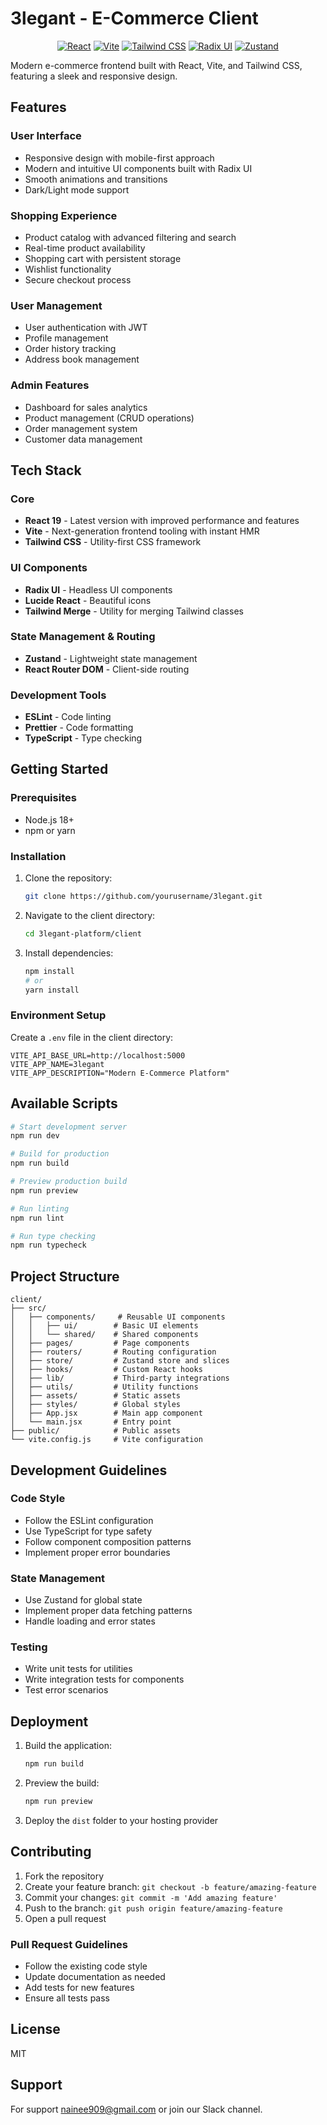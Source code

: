 # 3legant - E-Commerce Client

<div align="center">

[![React](https://img.shields.io/badge/React-19-blue?logo=react)](https://reactjs.org/)
[![Vite](https://img.shields.io/badge/Vite-Latest-646CFF?logo=vite)](https://vitejs.dev/)
[![Tailwind CSS](https://img.shields.io/badge/Tailwind_CSS-3-38B2AC?logo=tailwind-css)](https://tailwindcss.com/)
[![Radix UI](https://img.shields.io/badge/Radix_UI-Latest-161618?logo=radix-ui)](https://www.radix-ui.com/)
[![Zustand](https://img.shields.io/badge/Zustand-Latest-FF69B4)](https://github.com/pmndrs/zustand)

</div>

Modern e-commerce frontend built with React, Vite, and Tailwind CSS, featuring a sleek and responsive design.

## Features

### User Interface

- Responsive design with mobile-first approach
- Modern and intuitive UI components built with Radix UI
- Smooth animations and transitions
- Dark/Light mode support

### Shopping Experience

- Product catalog with advanced filtering and search
- Real-time product availability
- Shopping cart with persistent storage
- Wishlist functionality
- Secure checkout process

### User Management

- User authentication with JWT
- Profile management
- Order history tracking
- Address book management

### Admin Features

- Dashboard for sales analytics
- Product management (CRUD operations)
- Order management system
- Customer data management

## Tech Stack

### Core

- **React 19** - Latest version with improved performance and features
- **Vite** - Next-generation frontend tooling with instant HMR
- **Tailwind CSS** - Utility-first CSS framework

### UI Components

- **Radix UI** - Headless UI components
- **Lucide React** - Beautiful icons
- **Tailwind Merge** - Utility for merging Tailwind classes

### State Management & Routing

- **Zustand** - Lightweight state management
- **React Router DOM** - Client-side routing

### Development Tools

- **ESLint** - Code linting
- **Prettier** - Code formatting
- **TypeScript** - Type checking

## Getting Started

### Prerequisites

- Node.js 18+
- npm or yarn

### Installation

1. Clone the repository:

   ```bash
   git clone https://github.com/yourusername/3legant.git
   ```

2. Navigate to the client directory:

   ```bash
   cd 3legant-platform/client
   ```

3. Install dependencies:
   ```bash
   npm install
   # or
   yarn install
   ```

### Environment Setup

Create a `.env` file in the client directory:

```env
VITE_API_BASE_URL=http://localhost:5000
VITE_APP_NAME=3legant
VITE_APP_DESCRIPTION="Modern E-Commerce Platform"
```

## Available Scripts

```bash
# Start development server
npm run dev

# Build for production
npm run build

# Preview production build
npm run preview

# Run linting
npm run lint

# Run type checking
npm run typecheck
```

## Project Structure

```
client/
├── src/
│   ├── components/     # Reusable UI components
│   │   ├── ui/        # Basic UI elements
│   │   └── shared/    # Shared components
│   ├── pages/         # Page components
│   ├── routers/       # Routing configuration
│   ├── store/         # Zustand store and slices
│   ├── hooks/         # Custom React hooks
│   ├── lib/           # Third-party integrations
│   ├── utils/         # Utility functions
│   ├── assets/        # Static assets
│   ├── styles/        # Global styles
│   ├── App.jsx        # Main app component
│   └── main.jsx       # Entry point
├── public/            # Public assets
└── vite.config.js     # Vite configuration
```

## Development Guidelines

### Code Style

- Follow the ESLint configuration
- Use TypeScript for type safety
- Follow component composition patterns
- Implement proper error boundaries

### State Management

- Use Zustand for global state
- Implement proper data fetching patterns
- Handle loading and error states

### Testing

- Write unit tests for utilities
- Write integration tests for components
- Test error scenarios

## Deployment

1. Build the application:

   ```bash
   npm run build
   ```

2. Preview the build:

   ```bash
   npm run preview
   ```

3. Deploy the `dist` folder to your hosting provider

## Contributing

1. Fork the repository
2. Create your feature branch: `git checkout -b feature/amazing-feature`
3. Commit your changes: `git commit -m 'Add amazing feature'`
4. Push to the branch: `git push origin feature/amazing-feature`
5. Open a pull request

### Pull Request Guidelines

- Follow the existing code style
- Update documentation as needed
- Add tests for new features
- Ensure all tests pass

## License

MIT

## Support

For support nainee909@gmail.com or join our Slack channel.
